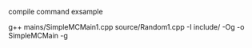compile command exsample

g++ mains/SimpleMCMain1.cpp  source/Random1.cpp -I include/ -Og -o SimpleMCMain -g